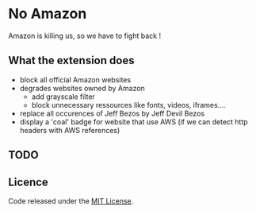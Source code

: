 # No Amazon

Amazon is killing us, so we have to fight back !

## What the extension does

- block all official Amazon websites
- degrades websites owned by Amazon
    + add grayscale filter
    + block unnecessary ressources like fonts, videos, iframes....
- replace all occurences of Jeff Bezos by Jeff Devil Bezos
- display a 'coal' badge for website that use AWS (if we can detect http headers with AWS references)

## TODO




## Licence

Code released under the [MIT License](LICENSE).
